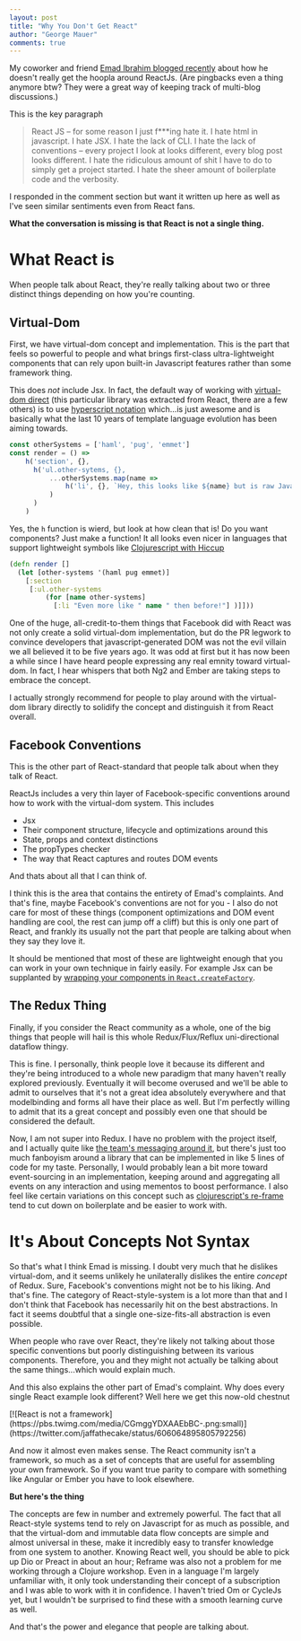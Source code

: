 ```yaml
---
layout: post
title: "Why You Don't Get React"
author: "George Mauer"
comments: true
---
```


My coworker and friend [Emad Ibrahim blogged recently](http://emadibrahim.com/2016/10/26/am-i-wrong-in-hating-react-js/) about how he doesn't really get the hoopla around ReactJs. (Are pingbacks even a thing anymore btw? They were a great way of keeping track of multi-blog discussions.)

This is the key paragraph

> React JS – for some reason I just f***ing hate it. I hate html in javascript. I hate JSX.  I hate the lack of CLI. I hate the lack of conventions – every project I look at looks different, every blog post looks different.  I hate the ridiculous amount of shit I have to do to simply get a project started. I hate the sheer amount of boilerplate code and the verbosity.

I responded in the comment section but want it written up here as well as I've seen similar sentiments even from React fans.

**What the conversation is missing is that React is not a single thing.**


# What React is

When people talk about React, they're really talking about two or three distinct things depending on how you're counting.

## Virtual-Dom

First, we have virtual-dom concept and implementation. This is the part that feels so powerful to people and what brings first-class ultra-lightweight components that can rely upon built-in Javascript features rather than some framework thing.

This does *not* include Jsx. In fact, the default way of working with [virtual-dom direct](https://github.com/Matt-Esch/virtual-dom/) (this particular library was extracted from React, there are a few others) is to use [hyperscript notation](https://github.com/dominictarr/hyperscript) which...is just awesome and is basically what the last 10 years of template language evolution has been aiming towards.

```js
const otherSystems = ['haml', 'pug', 'emmet']
const render = () =>
    h('section', {},
      h('ul.other-sytems, {},
          ...otherSystems.map(name =>
              h('li', {}, `Hey, this looks like ${name} but is raw Javascript? Yes please!`)
          )
      )
    )
```

Yes, the `h` function is wierd, but look at how clean that is! Do you want components? Just make a function! It all looks even nicer in languages that support lightweight symbols like [Clojurescript with Hiccup](https://github.com/r0man/sablono)

```clj
(defn render []
  (let [other-systems '(haml pug emmet)]
    [:section
     [:ul.other-systems
         (for [name other-systems]
           [:li "Even more like " name " then before!"] )]]))
```

One of the huge, all-credit-to-them things that Facebook did with React was not only create a solid virtual-dom implementation, but do the PR legwork to convince developers that javascript-generated DOM was not the evil villain we all believed it to be five years ago. It was odd at first but it has now been a while since I have heard people expressing any real emnity toward virtual-dom. In fact, I hear whispers that both Ng2 and Ember are taking steps to embrace the concept.

I actually strongly recommend for people to play around with the virtual-dom library directly to solidify the concept and distinguish it from React overall.

## Facebook Conventions

This is the other part of React-standard that people talk about when they talk of React.

ReactJs includes a very thin layer of Facebook-specific conventions around how to work with the virtual-dom system. This includes

* Jsx
* Their component structure, lifecycle and optimizations around this
* State, props and context distinctions
* The propTypes checker
* The way that React captures and routes DOM events

And thats about all that I can think of.

I think this is the area that contains the entirety of Emad's complaints. And that's fine, maybe Facebook's conventions are not for you - I also do not care for most of these things (component optimizations and DOM event handling are cool, the rest can jump off a cliff) but this is only one part of React, and frankly its usually not the part that people are talking about when they say they love it.

It should be mentioned that most of these are lightweight enough that you can work in your own technique in fairly easily. For example Jsx can be supplanted by [wrapping your components in `React.createFactory`](https://facebook.github.io/react/blog/2014/10/14/introducing-react-elements.html).

## The Redux Thing

Finally, if you consider the React community as a whole, one of the big things that people will hail is this whole Redux/Flux/Reflux uni-directional dataflow thingy.

This is fine. I personally, think people love it because its different and they're being introduced to a whole new paradigm that many haven't really explored previously. Eventually it will become overused and we'll be able to admit to ourselves that it's not a great idea absolutely everywhere and that modelbinding and forms all have their place as well. But I'm perfectly willing to admit that its a great concept and possibly even one that should be considered the default.

Now, I am not super into Redux. I have no problem with the project itself, and I actually quite like [the team's messaging around it](http://redux.js.org/docs/introduction/), but there's just too much fanboyism around a library that can be implemented in like 5 lines of code for my taste. Personally, I would probably lean a bit more toward event-sourcing in an implementation, keeping around and aggregating all events on any interaction and using mementos to boost performance. I also feel like certain variations on this concept such as [clojurescript's re-frame](https://github.com/Day8/re-frame#subscribe) tend to cut down on boilerplate and be easier to work with.

# It's About Concepts Not Syntax

So that's what I think Emad is missing. I doubt very much that he dislikes virtual-dom, and it seems unlikely he unilaterally dislikes the entire *concept* of Redux. Sure, Facebook's conventions might not be to his liking. And that's fine. The category of React-style-system is a lot more than that and I don't think that Facebook has necessarily hit on the best abstractions. In fact it seems doubtful that a single one-size-fits-all abstraction is even possible.

When people who rave over React, they're likely not talking about those specific conventions but poorly distinguishing between its various components. Therefore, you and they might not actually be talking about the same things...which would explain much.

And this also explains the other part of Emad's complaint. Why does every single React example look different? Well here we get this now-old chestnut

<div style="display: flex; justify-content: center;">
  [![React is not a framework](https://pbs.twimg.com/media/CGmggYDXAAEbBC-.png:small)](https://twitter.com/jaffathecake/status/606064895805792256)
</div>

And now it almost even makes sense. The React community isn't a framework, so much as a set of concepts that are useful for assembling your own framework. So if you want true parity to compare with something like Angular or Ember you have to look elsewhere.

**But here's the thing**

The concepts are few in number and extremely powerful. The fact that all React-style systems tend to rely on Javascript for as much as possible, and that the virtual-dom and immutable data flow concepts are simple and almost universal in these, make it incredibly easy to transfer knowledge from one system to another. Knowing React well, you should be able to pick up Dio or Preact in about an hour; Reframe was also not a problem for me working through a Clojure workshop. Even in a language I'm largely unfamiliar with, it only took understanding their concept of a subscription and I was able to work with it in confidence. I haven't tried Om or CycleJs yet, but I wouldn't be surprised to find these with a smooth learning curve as well.

And that's the power and elegance that people are talking about.
